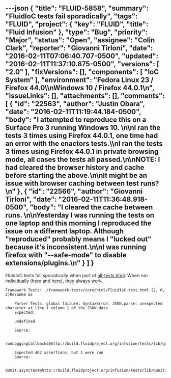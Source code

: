 ---json
{
  "title": "FLUID-5858",
  "summary": "FluidIoC tests fail sporadically",
  "tags": "FLUID",
  "project": {
    "key": "FLUID",
    "title": "Fluid Infusion"
  },
  "type": "Bug",
  "priority": "Major",
  "status": "Open",
  "assignee": "Colin Clark",
  "reporter": "Giovanni Tirloni",
  "date": "2016-02-11T07:06:40.707-0500",
  "updated": "2016-02-11T11:37:10.875-0500",
  "versions": [
    "2.0"
  ],
  "fixVersions": [],
  "components": [
    "IoC System"
  ],
  "environment": "Fedora Linux 23 / Firefox 44.0\\\nWindows 10 / Firefox 44.0.1\n",
  "issueLinks": [],
  "attachments": [],
  "comments": [
    {
      "id": "22563",
      "author": "Justin Obara",
      "date": "2016-02-11T11:19:44.184-0500",
      "body": "I attempted to reproduce this on a Surface Pro 3 running Windows 10.&#x20;\n\nI ran the tests 3 times using Firefox 44.0.1,  one time had an error with the enactors tests.\\\nI ran the tests 3 times using Firefox 44.0.1 in private browsing mode, all cases the tests all passed.\n\nNOTE: I had cleared the browser history and cache before starting the above.\n\nIt might be an issue with browser caching between test runs?\n"
    },
    {
      "id": "22566",
      "author": "Giovanni Tirloni",
      "date": "2016-02-11T11:36:48.918-0500",
      "body": "I cleared the cache between runs.&#x20;\n\nYesterday I was running the tests on one laptop and this morning I reproduced the issue on a different laptop. Although \"reproduced\" probably means I \"lucked out\" because it's inconsistent.\n\nI was running firefox with \"--safe-mode\" to disable extensions/plugins.\n"
    }
  ]
}
---
FluidIoC tests fail sporadically when part of [all-tests.html](http://build.fluidproject.org/infusion/tests/all-tests.html). When run individually ([here](http://build.fluidproject.org/infusion/tests/framework-tests/core/html/FluidIoC-test.html) and [here](http://build.fluidproject.org/infusion/tests/framework-tests/core/html/FluidIoCStandalone-test.html)), they always work.

```
Framework Tests: ./framework-tests/core/html/FluidIoC-test.html (2, 0, 2)Rerun68 ms

    Parser Tests: global failure: SyntaxError: JSON.parse: unexpected character at line 1 column 1 of the JSON data
    Expected: 	

    undefined

    Source: 	

    runLoggingCallbacks@http://build.fluidproject.org/infusion/tests/lib/qunit/js/qunit.js:1599:4

    Expected 462 assertions, but 1 were run
    Source: 	

    QUnit.asyncTest@http://build.fluidproject.org/infusion/tests/lib/qunit/js/qunit.js:401:3
```

        